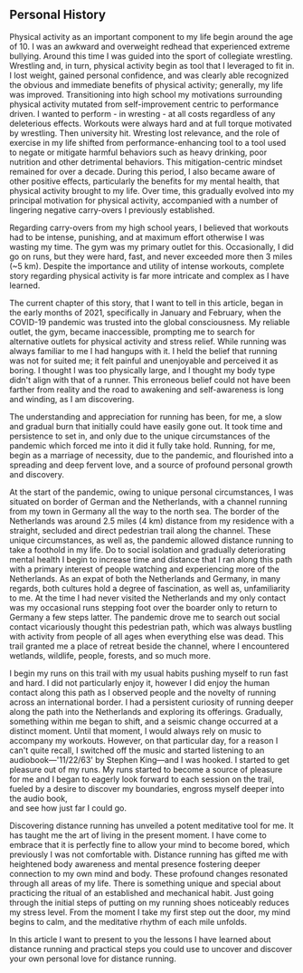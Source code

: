 ## Personal History
Physical activity as an important component to my life begin around the age of 
10. I was an awkward and overweight redhead that experienced extreme bullying. 
Around this time I was guided into the sport of collegiate wrestling. Wrestling
and, in turn, physical activity begin as tool that I leveraged to fit in. I lost 
weight, gained personal confidence, and was clearly able recognized the obvious 
and immediate benefits of physical activity; generally, my life was improved.
Transitioning into high school my motivations surrounding physical activity 
mutated from self-improvement centric to performance driven. I wanted to 
perform - in wresting - at all costs regardless of any deleterious effects. 
Workouts were always hard and at full torque motivated by wrestling. 
Then university hit. Wresting lost relevance, and the role of exercise in my 
life shifted from performance-enhancing tool to a tool used to negate or 
mitigate harmful behaviors such as heavy drinking, poor nutrition and other 
detrimental behaviors. This mitigation-centric mindset remained for over a 
decade. During this period, I also became aware of other positive effects, 
particularly the benefits for my mental health, that physical activity brought 
to my life. Over time, this gradually evolved into my principal motivation for 
physical activity, accompanied with a number of lingering negative carry-overs 
I previously established. 

Regarding carry-overs from my high school years, I believed that workouts had to
be intense, punishing, and at maximum effort otherwise I was wasting my time.
The gym was my primary outlet for this. Occasionally, I did go on runs, but 
they were hard, fast, and never exceeded more then 3 miles (~5 km).
Despite the importance and utility of intense workouts, complete story regarding
physical activity is far more intricate and complex as I have learned.

The current chapter of this story, that I want to tell in this article, began in
the early months of 2021, specifically in January and February, when the 
COVID-19 pandemic was trusted into the global consciousness. My reliable outlet,
the gym, became inaccessible, prompting me to search for alternative outlets for
physical activity and stress relief. While running was always familiar to me I 
had hangups with it. I held the belief that running was not for suited me;
it felt painful and unenjoyable and perceived it as boring. I thought I was too
physically large, and I thought my body type didn't align with that of a runner.
This erroneous belief could not have been farther from reality and the road to 
awakening and self-awareness is long and winding, as I am discovering.

The understanding and appreciation for running has been, for me, a slow and 
gradual burn that initially could have easily gone out. It took time and 
persistence to set in, and only due to the unique circumstances of the  pandemic 
which forced me into it did it fully take hold. Running, for me, begin as a 
marriage of necessity, due to the pandemic, and flourished into a spreading and 
deep fervent love, and a source of profound personal growth and discovery.

At the start of the pandemic, owing to unique personal circumstances, I was
situated on border of German and the Netherlands, with a channel running from my
town in Germany all the way to the north sea. The border of the Netherlands was
around 2.5 miles (4 km) distance from my residence with a straight, secluded and
direct pedestrian trail along the channel. These unique circumstances, as well 
as, the pandemic allowed distance running to take a foothold in my life. Do to
social isolation and gradually deteriorating mental health I begin to increase
time and distance that I ran along this path with a primary interest of people 
watching and experiencing more of the Netherlands. As an expat of both the
Netherlands and Germany, in many regards, both cultures hold a degree of
fascination, as well as, unfamiliarity to me. At the time I had never visited
the Netherlands and my only contact was my occasional runs stepping foot over 
the boarder only to return to Germany a few steps latter. The pandemic drove me 
to search out social contact vicariously thought this pedestrian path, which was
always bustling with activity from people of all ages when everything else was 
dead. This trail granted me a place of retreat beside the channel, where I 
encountered wetlands, wildlife, people, forests, and so much more.

I begin my runs on this trail with my usual habits pushing myself to run fast and
hard. I did not particularly enjoy it, however I did enjoy the human contact
along this path as I observed people and the novelty of running across an 
international border. I had a persistent curiosity of running deeper along the 
path into the Netherlands and exploring its offerings. 
Gradually, something within me began to shift, and a seismic change occurred at 
a distinct moment. Until that moment, I would
always rely on music to accompany my workouts. However, on that particular day, for a 
reason I can't quite recall, I switched off the music and started listening to 
an audiobook—'11/22/63' by Stephen King—and I was hooked. I started to get
pleasure out of my runs.  My runs started to become a source of pleasure for me
and I began to eagerly look forward to each session on the trail, fueled by a 
desire to discover my boundaries, engross myself deeper into the audio book,  
and see how just far I could go.

Discovering distance running has unveiled a potent meditative tool for me. It
has taught me the art of living in the present moment. I have come to embrace
that it is perfectly fine to allow your mind to become bored, which previously 
I was not comfortable with. Distance running has gifted me with heightened body awareness and mental 
presence fostering deeper connection to my own mind and body. These profound changes
resonated through all areas of my life. There is something unique and special
about practicing the ritual of an established and mechanical habit. 
Just going through the initial steps of putting on my running shoes noticeably reduces my stress level. 
From the moment I take my first step out the door, my mind begins to calm, and 
the meditative rhythm of each mile unfolds. 

In this article I want to present to you the lessons I have learned about
distance running and practical steps you could use to uncover and discover your
own personal love for distance running.


